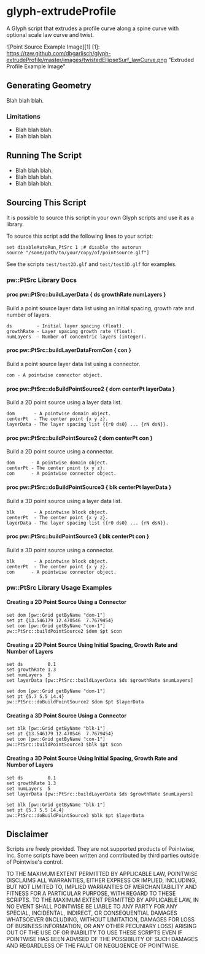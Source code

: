 # glyph-extrudeProfile
A Glyph script that extrudes a profile curve along a spine curve with optional scale law curve and twist.

![Point Source Example Image][1]
[1]: https://raw.github.com/dbgarlisch/glyph-extrudeProfile/master/images/twistedEllipseSurf_lawCurve.png  "Extruded Profile Example Image"


## Generating Geometry
Blah blah blah.

### Limitations
* Blah blah blah.
* Blah blah blah.

## Running The Script

* Blah blah blah.
* Blah blah blah.
* Blah blah blah.


## Sourcing This Script

It is possible to source this script in your own Glyph scripts and use it as a library.

To source this script add the following lines to your script:

    set disableAutoRun_PtSrc 1 ;# disable the autorun
    source "/some/path/to/your/copy/of/pointsource.glf"]

See the scripts `test/test2D.glf` and `test/test3D.glf` for examples.


### pw::PtSrc Library Docs

#### proc pw::PtSrc::buildLayerData { ds growthRate numLayers }
Build a point source layer data list using an initial spacing, growth
    rate and number of layers.

    ds         - Initial layer spacing (float).
    growthRate - Layer spacing growth rate (float).
    numLayers  - Number of concentric layers (integer).

#### proc pw::PtSrc::buildLayerDataFromCon { con }
Build a point source layer data list using a connector.

    con - A pointwise connector object.

#### proc pw::PtSrc::doBuildPointSource2 { dom centerPt layerData }
Build a 2D point source using a layer data list.

    dom       - A pointwise domain object.
    centerPt  - The center point {x y z}.
    layerData - The layer spacing list {{r0 ds0} ... {rN dsN}}.

#### proc pw::PtSrc::buildPointSource2 { dom centerPt con }
Build a 2D point source using a connector.

    dom      - A pointwise domain object.
    centerPt - The center point {x y z}.
    con      - A pointwise connector object.

#### proc pw::PtSrc::doBuildPointSource3 { blk centerPt layerData }
Build a 3D point source using a layer data list.

    blk       - A pointwise block object.
    centerPt  - The center point {x y z}.
    layerData - The layer spacing list {{r0 ds0} ... {rN dsN}}.

#### proc pw::PtSrc::buildPointSource3 { blk centerPt con }
Build a 3D point source using a connector.

    blk       - A pointwise block object.
    centerPt  - The center point {x y z}.
    con      - A pointwise connector object.


### pw::PtSrc Library Usage Examples

#### Creating a 2D Point Source Using a Connector
    set dom [pw::Grid getByName "dom-1"]
    set pt {13.546179 12.470546  7.7679454}
    set con [pw::Grid getByName "con-1"]
    pw::PtSrc::buildPointSource2 $dom $pt $con

#### Creating a 2D Point Source Using Initial Spacing, Growth Rate and Number of Layers
    set ds         0.1
    set growthRate 1.3
    set numLayers  5
    set layerData [pw::PtSrc::buildLayerData $ds $growthRate $numLayers]

    set dom [pw::Grid getByName "dom-1"]
    set pt {5.7 5.5 14.4}
    pw::PtSrc::doBuildPointSource2 $dom $pt $layerData

#### Creating a 3D Point Source Using a Connector
    set blk [pw::Grid getByName "blk-1"]
    set pt {13.546179 12.470546  7.7679454}
    set con [pw::Grid getByName "con-1"]
    pw::PtSrc::buildPointSource3 $blk $pt $con

#### Creating a 3D Point Source Using Initial Spacing, Growth Rate and Number of Layers
    set ds         0.1
    set growthRate 1.3
    set numLayers  5
    set layerData [pw::PtSrc::buildLayerData $ds $growthRate $numLayers]

    set blk [pw::Grid getByName "blk-1"]
    set pt {5.7 5.5 14.4}
    pw::PtSrc::doBuildPointSource3 $blk $pt $layerData


## Disclaimer
Scripts are freely provided. They are not supported products of
Pointwise, Inc. Some scripts have been written and contributed by third
parties outside of Pointwise's control.

TO THE MAXIMUM EXTENT PERMITTED BY APPLICABLE LAW, POINTWISE DISCLAIMS
ALL WARRANTIES, EITHER EXPRESS OR IMPLIED, INCLUDING, BUT NOT LIMITED
TO, IMPLIED WARRANTIES OF MERCHANTABILITY AND FITNESS FOR A PARTICULAR
PURPOSE, WITH REGARD TO THESE SCRIPTS. TO THE MAXIMUM EXTENT PERMITTED
BY APPLICABLE LAW, IN NO EVENT SHALL POINTWISE BE LIABLE TO ANY PARTY
FOR ANY SPECIAL, INCIDENTAL, INDIRECT, OR CONSEQUENTIAL DAMAGES
WHATSOEVER (INCLUDING, WITHOUT LIMITATION, DAMAGES FOR LOSS OF BUSINESS
INFORMATION, OR ANY OTHER PECUNIARY LOSS) ARISING OUT OF THE USE OF OR
INABILITY TO USE THESE SCRIPTS EVEN IF POINTWISE HAS BEEN ADVISED OF THE
POSSIBILITY OF SUCH DAMAGES AND REGARDLESS OF THE FAULT OR NEGLIGENCE OF
POINTWISE.
